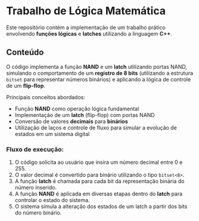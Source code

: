 # Trabalho de Lógica Matemática  
Este repositório contém a implementação de um trabalho prático envolvendo **funções lógicas** e **latches** utilizando a linguagem **C++**.

## Conteúdo  
O código implementa a função **NAND** e um **latch** utilizando portas NAND, simulando o comportamento de um **registro de 8 bits** (utilizando a estrutura `bitset` para representar números binários) e aplicando a lógica de controle de um **flip-flop**.

Principais conceitos abordados:  
- Função **NAND** como operação lógica fundamental  
- Implementação de um **latch** (flip-flop) com portas NAND  
- Conversão de valores **decimais** para **binários**  
- Utilização de laços e controle de fluxo para simular a evolução de estados em um sistema digital

### Fluxo de execução:  
1. O código solicita ao usuário que insira um número decimal entre 0 e 255.  
2. O valor decimal é convertido para binário utilizando o tipo `bitset<8>`.  
3. A função **latch** é chamada para cada bit da representação binária do número inserido.  
4. A função **NAND** é aplicada em diversas etapas dentro do **latch** para controlar o estado do sistema.  
5. O sistema simula a alteração dos estados de um latch a partir dos bits do número binário.


